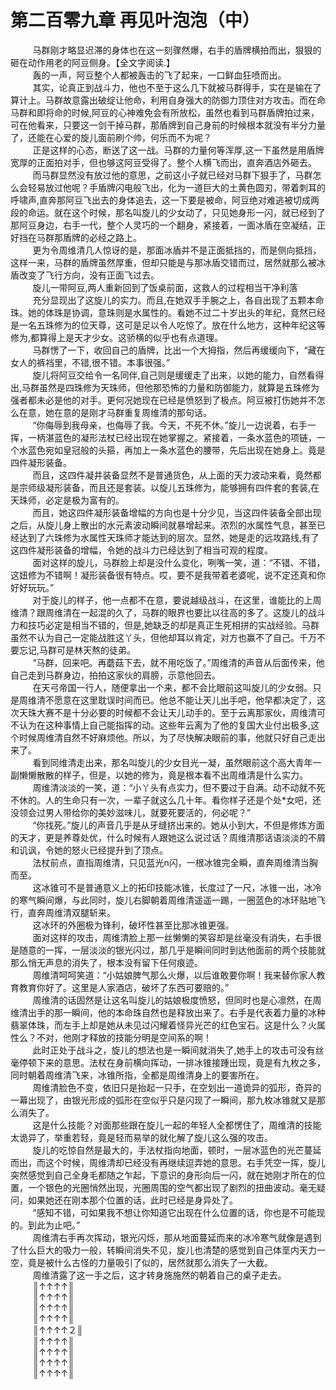 <h1>第二百零九章 再见叶泡泡（中）</h1>
<div id="content">&nbsp&nbsp&nbsp&nbsp&nbsp&nbsp&nbsp&nbsp
 马群刚才略显迟滞的身体也在这一刻骤然爆，右手的盾牌横拍而出，狠狠的砸在动作用老的阿豆侧身。【全文字阅读.】
 <br/>&nbsp&nbsp&nbsp&nbsp&nbsp&nbsp&nbsp&nbsp
 轰的一声，阿豆整个人都被轰击的飞了起来，一口鲜血狂喷而出。
 <br/>&nbsp&nbsp&nbsp&nbsp&nbsp&nbsp&nbsp&nbsp
 其实，论真正到战斗力，他也不至于这么几下就被马群得手，实在是输在了算计上。马群故意露出破绽让他命，利用自身强大的防御力顶住对方攻击。而在命马群和即将命的时候,阿豆的心神难免会有所放松，虽然也看到马群盾牌拍过来，可在他看来，只要这一剑干掉马群，那盾牌到自己身前的时候根本就没有半分力量了，还能在心爱的旋儿面前刷个帅，何乐而不为呢？
 <br/>&nbsp&nbsp&nbsp&nbsp&nbsp&nbsp&nbsp&nbsp
 正是这样的心态，断送了这一战。马群的力量何等浑厚,这一下虽然是用盾牌宽厚的正面拍对手，但也够这阿豆受得了。整个人横飞而出，直奔酒店外砸去。
 <br/>&nbsp&nbsp&nbsp&nbsp&nbsp&nbsp&nbsp&nbsp
 而马群显然没有放过他的意思，之前这小子就已经对马群下狠手了，马群怎么会轻易放过他呢？手盾牌闪电般飞出，化为一道巨大的土黄色圆刃，带着刺耳的呼啸声,直奔那阿豆飞出去的身体追去，这一下要是被命，阿豆绝对难逃被切成两段的命运。就在这个时候，那名叫旋儿的少女动了，只见她身形一闪，就已经到了那阿豆身边，右手一代，整个人灵巧的一个翻身，紧接着，一面冰盾在空凝结，正好挡在马群那盾牌的必经之路上。
 <br/>&nbsp&nbsp&nbsp&nbsp&nbsp&nbsp&nbsp&nbsp
 更为令周维清几人惊讶的是，那面冰盾并不是正面抵挡的，而是侧向抵挡，这样一来，马群的盾牌虽然厚重，但却只能是与那冰盾交错而过，居然就那么被冰盾改变了飞行方向，没有正面飞过去。
 <br/>&nbsp&nbsp&nbsp&nbsp&nbsp&nbsp&nbsp&nbsp
 旋儿一带阿豆,两人重新回到了饭桌前面，这救人的过程相当干净利落
 <br/>&nbsp&nbsp&nbsp&nbsp&nbsp&nbsp&nbsp&nbsp
 充分显现出了这旋儿的实力。而且,在她双手手腕之上，各自出现了五颗本命珠。她的体珠是协调，意珠则是水属性的。看她不过二十岁出头的年纪，竟然已经是一名五珠修为的位天尊，这可是足以令人吃惊了。放在什么地方，这种年纪这等修为,都算得上是天才少女。这骄横的似乎也有点道理。
 <br/>&nbsp&nbsp&nbsp&nbsp&nbsp&nbsp&nbsp&nbsp
 马群愣了一下，收回自己的盾牌，比出一个大拇指，然后再缓缓向下，“藏在女人的裤裆里，不错,很不错。本事很强。”
 <br/>&nbsp&nbsp&nbsp&nbsp&nbsp&nbsp&nbsp&nbsp
 旋儿将阿豆交给令一名同伴,自己则是缓缓走了出来，以她的能力，自然看得出,马群虽然是四珠修为天珠师，但他那恐怖的力量和防御能力，就算是五珠修为强者都未必是他的对手。更何况她现在已经是愤怒到了极点。阿豆被打伤她并不怎么在意，她在意的是刚才马群重复周维清的那句话。
 <br/>&nbsp&nbsp&nbsp&nbsp&nbsp&nbsp&nbsp&nbsp
 “你侮辱到我母亲，也侮辱了我。今天，不死不休。”旋儿一边说着，右手一挥，一柄湛蓝色的凝形法杖已经出现在她掌握之。紧接着，一条水蓝色的项链，一个水蓝色宛如皇冠般的头箍，再加上一条水蓝色的腰带，先后出现在她身上。竟是四件凝形装备。
 <br/>&nbsp&nbsp&nbsp&nbsp&nbsp&nbsp&nbsp&nbsp
 而且，这四件凝井装备显然不是普通货色，从上面的天力波动来看，竟然都是宗师级凝形装备，而且还是套装。以旋儿五珠修为，能够拥有四件套的套装,在天珠师，必定是极为富有的。
 <br/>&nbsp&nbsp&nbsp&nbsp&nbsp&nbsp&nbsp&nbsp
 而且，她这四件凝形装备增幅的方向也是十分少见，当这四件装备全部出现之后，从旋儿身上散出的水元素波动瞬间就暴增起来。浓烈的水属性气息，甚至已经达到了六珠修为水属性天珠师才能达到的层次。显然，她是走的远攻路线,有了这四件凝形装备的增幅，令她的战斗力已经达到了相当可观的程度。
 <br/>&nbsp&nbsp&nbsp&nbsp&nbsp&nbsp&nbsp&nbsp
 面对这样的旋儿，马群脸上却是没什么变化，咧嘴一笑，道：“不错、不错，这妞修为不错啊！凝形装备很有特点。哎，要不是我带着老婆呢，说不定还真和你好好玩玩。”
 <br/>&nbsp&nbsp&nbsp&nbsp&nbsp&nbsp&nbsp&nbsp
 对于旋儿的样子，他一点都不在意，要说越级战斗，在这里，谁能比的上周维清？跟周维清在一起混的久了，马群的眼界也要比以往高的多了。这旋儿的战斗力和技巧必定是相当不错的，但是,她缺乏的却是真正生死相拼的实战经验。马群虽然不认为自己一定能战胜这丫头，但他却耳以肯定，对方也赢不了自己。千万不要忘记,马群可是林天熬的徒弟。
 <br/>&nbsp&nbsp&nbsp&nbsp&nbsp&nbsp&nbsp&nbsp
 “马群，回来吧。再蘑菇下去，就不用吃饭了。”周维清的声音从后面传来，他自己走到马群身边，拍拍这家伙的肩膀，示意他回去。
 <br/>&nbsp&nbsp&nbsp&nbsp&nbsp&nbsp&nbsp&nbsp
 在天弓帝国一行人，随便拿出一个来，都不会比眼前这叫旋儿的少女弱。只是周维清不愿意在这里耽误时间而已。他总不能让天儿出手吧，他早都决定了，这次天珠大赛不是十分必要的时候都不会让天儿动手的。至于云离那家伙，周维清可不认为在这种事情上自己能指挥的动。这些年云离为了他的复国大业付出极多,这个时候周维清自然不好麻烦他。所以，为了尽快解决眼前的事，他就只好自己走出来了。
 <br/>&nbsp&nbsp&nbsp&nbsp&nbsp&nbsp&nbsp&nbsp
 看到同维清走出来，那名叫旋儿的少女目光一凝，虽然眼前这个高大青年一副懒懒散散的样子，但是，以她的修为，竟是根本看不出周维清是什么实力。
 <br/>&nbsp&nbsp&nbsp&nbsp&nbsp&nbsp&nbsp&nbsp
 周维清淡淡的一笑，道：“小丫头有点实力，但不要过于自满。动不动就不死不休的。人的生命只有一次，一辈子就这么几十年。看你样子还是个处*女吧，还没领会过男人带给你的美妙滋味儿，就要死要活的，何必呢？”
 <br/>&nbsp&nbsp&nbsp&nbsp&nbsp&nbsp&nbsp&nbsp
 “你找死。”旋儿的声音几乎是从牙缝挤出来的。她从小到大，不但是修炼方面的天才，更是养尊处优，什么时候有人跟她这么说过话？周维清那话语淡淡的不屑和讥讽，令她的怒火已经提升到了顶点。
 <br/>&nbsp&nbsp&nbsp&nbsp&nbsp&nbsp&nbsp&nbsp
 法杖前点，直指周维清，只见蓝光n闪，一根冰锥完全瞬，直奔周维清当胸而至。
 <br/>&nbsp&nbsp&nbsp&nbsp&nbsp&nbsp&nbsp&nbsp
 这冰锥可不是普通意义上的拓印技能冰锥，长度过了一尺，冰锥一出，冰冷的寒气瞬间爆，与此同时，旋儿右脚朝着周维清遥遥一踢，一圈蓝色的冰环贴地飞行，直奔周维清双腿斩来。
 <br/>&nbsp&nbsp&nbsp&nbsp&nbsp&nbsp&nbsp&nbsp
 这冰环的外圈极为锋利，破坏性甚至比那冰锥更强。
 <br/>&nbsp&nbsp&nbsp&nbsp&nbsp&nbsp&nbsp&nbsp
 面对这样的攻击，周维清脸上那一丝懒懒的笑容却是丝毫没有消失，右手很是随意的一挥，一层淡淡的银光闪过，那几乎是瞬间同时到达他面前的两个技能就那么悄无声息的消失了，根本没有留下任何痕迹。
 <br/>&nbsp&nbsp&nbsp&nbsp&nbsp&nbsp&nbsp&nbsp
 周维清呵呵笑道：“小姑娘脾气那么火爆，以后谁敢要你啊！我来替你家人教育教育你好了。这里是人家酒店，破坏了东西可要赔的。”
 <br/>&nbsp&nbsp&nbsp&nbsp&nbsp&nbsp&nbsp&nbsp
 周维清的话固然是让这名叫旋儿的姑娘极度愤怒，但同时也是心凛然，在周维清出手的那一瞬间，他的本命珠自然也是释放出来了。右手是代表着力量的冰种翡翠体珠，而左手上却是她从未见过闪耀着怪异光芒的红色宝石。这是什么？火属性么？不对，他刚才释放的技能分明是空间系的啊！
 <br/>&nbsp&nbsp&nbsp&nbsp&nbsp&nbsp&nbsp&nbsp
 此时正处于战斗之，旋儿的想法也是一瞬间就消失了,她手上的攻击可没有丝毫停顿下来的意思。法杖在身前横向挥动，一排冰锥接踵出现，竟是有九枚之多，同时朝着周维清飞来，冰锥所指，全都是周维清身上的要害所在。
 <br/>&nbsp&nbsp&nbsp&nbsp&nbsp&nbsp&nbsp&nbsp
 周维清脸色不变，依旧只是抬起一只手，在空划出一道诡异的弧形，奇异的一幕出现了，由银光形成的弧形在空似乎只是闪现了一瞬间，那九枚冰锥就又是那么消失了。
 <br/>&nbsp&nbsp&nbsp&nbsp&nbsp&nbsp&nbsp&nbsp
 这是什么技能？对面那些跟在旋儿一起的年轻人全都愣住了，周维清的技能太诡异了，举重若轻，竟是轻而易举的就化解了旋儿这么强的攻击。
 <br/>&nbsp&nbsp&nbsp&nbsp&nbsp&nbsp&nbsp&nbsp
 旋儿的吃惊自然是最大的，手法杖指向地面，顿时，一层冰蓝色的光芒蔓延而出，而这个时候，周维清却已经没有再继续逗弄她的意思。右手凭空一挥，旋儿突然感觉到自己全身毛都随之乍起，下意识的身形向后一闪，就在她刚才所在的位置，一个银色的光圈悄然出现，光圈周围的空气都出现了剧烈的扭曲波动。毫无疑问，如果她还在刚本那个位置的话，此时已经是身异处了。
 <br/>&nbsp&nbsp&nbsp&nbsp&nbsp&nbsp&nbsp&nbsp
 “感知不错，可如果我不想让你知道它出现在什么位置的话，你也是不可能现的。到此为止吧。”
 <br/>&nbsp&nbsp&nbsp&nbsp&nbsp&nbsp&nbsp&nbsp
 周维清右手再次挥动，银光闪烁，那从地面蔓延而来的冰冷寒气就像是遇到了什么巨大的吸力一般，转瞬间消失不见，旋儿也清楚的感觉到自己体垩内天力一空，竟是被什么古怪的力量吸引了似的，居然就那么消失了一大截。
 <br/>&nbsp&nbsp&nbsp&nbsp&nbsp&nbsp&nbsp&nbsp
 周维清露了这一手之后，这才转身施施然的朝着自己的桌子走去。
 <br/>&nbsp&nbsp&nbsp&nbsp&nbsp&nbsp&nbsp&nbsp
 ║↑↑↑↑║
 <br/>&nbsp&nbsp&nbsp&nbsp&nbsp&nbsp&nbsp&nbsp
 ║↑↑↑↑║
 <br/>&nbsp&nbsp&nbsp&nbsp&nbsp&nbsp&nbsp&nbsp
 ║↑↑↑↑║
 <br/>&nbsp&nbsp&nbsp&nbsp&nbsp&nbsp&nbsp&nbsp
 ║↑↑↑↑║
 <br/>&nbsp&nbsp&nbsp&nbsp&nbsp&nbsp&nbsp&nbsp
 ║↑↑↑↑２║
 <br/>&nbsp&nbsp&nbsp&nbsp&nbsp&nbsp&nbsp&nbsp
 ║↑↑↑↑║
 <br/>&nbsp&nbsp&nbsp&nbsp&nbsp&nbsp&nbsp&nbsp
 ║↑↑↑↑║
 <br/>&nbsp&nbsp&nbsp&nbsp&nbsp&nbsp&nbsp&nbsp
 ║↑↑↑↑║
 <br/>&nbsp&nbsp&nbsp&nbsp&nbsp&nbsp&nbsp&nbsp
 ║↑↑↑↑║
 <br/>&nbsp&nbsp&nbsp&nbsp&nbsp&nbsp&nbsp&nbsp
 <br/>&nbsp&nbsp&nbsp&nbsp&nbsp&nbsp&nbsp&nbsp
</div>
